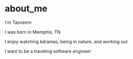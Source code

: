 # about_me


I'm Tasneem

I was born in Memphis, TN

I enjoy watching kdramas, being in nature, and working out 

I want to be a traveling software engineer  